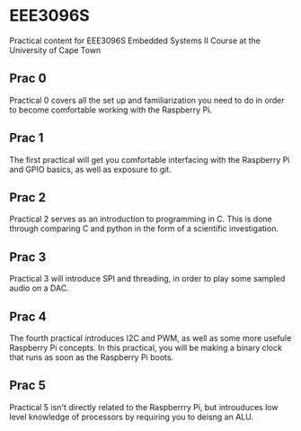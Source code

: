 # EEE3096S
Practical content for EEE3096S Embedded Systems II Course at the University of Cape Town

## Prac 0
Practical 0 covers all the set up and familiarization you need to do in order to become comfortable working with the Raspberry Pi.

## Prac 1
The first practical will get you comfortable interfacing with the Raspberry Pi and GPIO basics, as well as exposure to git.

## Prac 2
Practical 2 serves as an introduction to programming in C. This is done through comparing C and python in the form of a scientific investigation.

## Prac 3
Practical 3 will introduce SPI and threading, in order to play some sampled audio on a DAC.

## Prac 4
The fourth practical introduces I2C and PWM, as well as some more usefule Raspberry Pi concepts. In this practical, you will be making a binary clock that runs as soon as the Raspberry Pi boots.

## Prac 5
Practical 5 isn't directly related to the Raspberrry Pi, but introuduces low level knowledge of processors by requiring you to deisng an ALU.

